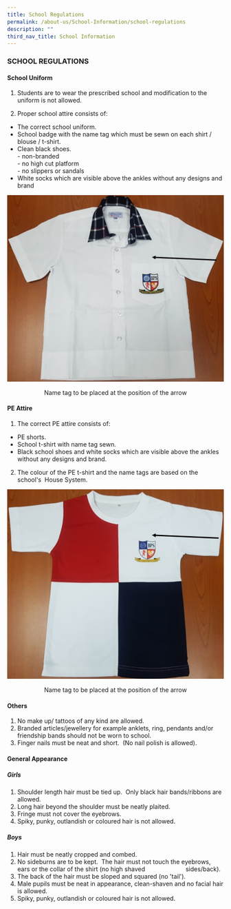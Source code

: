 ```yaml
---
title: School Regulations
permalink: /about-us/School-Information/school-regulations
description: ""
third_nav_title: School Information
---
```

### SCHOOL REGULATIONS

#### School Uniform

1. Students are to wear the prescribed school and modification to the uniform is not allowed.

2. Proper school attire consists of:

* The correct school uniform.
* School badge with the name tag which must be sewn on each shirt / blouse / t-shirt.
* Clean black shoes. <br>
\- non-branded <br>
\- no high cut platform <br>
\- no slippers or sandals
* White socks which are visible above the ankles without any designs and brand  

![](/images/uniform_1.jpg)
<p align="center">Name tag to be placed at the position of the arrow </p>

#### PE Attire

1. The correct PE attire consists of: 
* PE shorts.
* School t-shirt with name tag sewn.
* Black school shoes and white socks which are visible above the ankles without any designs and brand.

2. The colour of the PE t-shirt and the name tags are based on the school's  House System.

![](/images/pe_1.jpg)
<p align="center">Name tag to be placed at the position of the arrow</p>



#### Others

1. No make up/ tattoos of any kind are allowed.  
2. Branded articles/jewellery for example anklets, ring, pendants and/or friendship bands should not be worn to school.  
3. Finger nails must be neat and short.  (No nail polish is allowed).  
  
  

#### General Appearance
##### Girls

1. Shoulder length hair must be tied up.  Only black hair bands/ribbons are allowed.  
2. Long hair beyond the shoulder must be neatly plaited.  
3. Fringe must not cover the eyebrows.  
4. Spiky, punky, outlandish or coloured hair is not allowed. 

##### Boys

1. Hair must be neatly cropped and combed.  
2. No sideburns are to be kept.  The hair must not touch the eyebrows, ears or the collar of the shirt (no high shaved                        sides/back).  
3. The back of the hair must be sloped and squared (no 'tail').  
4. Male pupils must be neat in appearance, clean-shaven and no facial hair is allowed.  
5. Spiky, punky, outlandish or coloured hair is not allowed.
